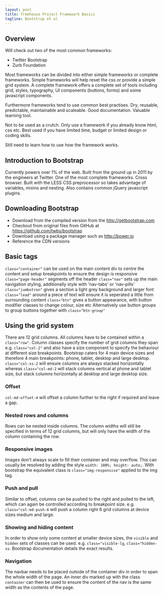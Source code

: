 ```yaml
---
layout: post
title: Treehouse Project Framework Basics
tagline: Bootstrap et al
---
```

## Overview

Will check out two of the most common frameworks:
* Twitter Bootstrap
* Zurb Foundation

Most frameworks can be divided into either simple frameworks or complete frameworks. Simple frameworks will help reset the css or provide a simple grid system. A complete framework offers a complete set of tools including grid, styles, typography, UI components (buttons, forms) and some javascript components.

Furthermore frameworks tend to use common best practises. Dry, reusable, predictable, maintainable and scaleable. Good documentation. Valuable learning tool.

Not to be used as a crutch. Only use a framework if you already know html, css etc. Best used if you have limited time, budget or limited design or coding skills.

Still need to learn how to use how the framework works.

## Introduction to Bootstrap

Currently powers over 1% of the web. Built from the ground up in 2011 by the engineers at Twitter. One of the most complete frameworks. Cross browser. Built with the LESS CSS preprocessor so takes advantage of variables, mixins and nesting. Also contains common jQuery javascript plugins.

## Downloading Bootstrap

* Download from the compiled version from the <http://getbootstrap.com>
* Checkout from original files from GitHub at <https://github.com/twbs/bootstrap>
* Download using a package manager such as <http://bower.io>
* Reference the CDN versions

## Basic tags

`class="container"` can be used on the main content div to centre the content and setup breakpoints to ensure the design is responsive
`class="page-header"` segments off the header
`class="nav"` sets up the main navigation styling, additionally style with 'nav-tabs' or 'nav-pills'
`class="jumbotron"` gives a section a light grey background and larger font
`class="lead"` around a piece of text will ensure it is seperated a little from surrounding content
`class="btn"` gives a button appearance, with button modifier classes to change colour, size etc
Alternatively use button groups to group buttons together with `class="btn-group"`

## Using the grid system

There are 12 grid columns. All columns have to be contained within a `class="row"`. Column classes specify the number of grid columns they span e.g. `class="col-2"` and also have a size component to specify the behaviour at different size breakpoints. Bootstrap caters for 4 main device sizes and therefore 4 main breakpoints: phone, tablet, desktop and large desktop. `class="col-xs-2` will ensure columns are always stacked horizontally whereas `class="col-md-2` will stack columns vertical at phone and tablet size, but stack columns horizontally at desktop and large desktop size.

### Offset

`col-md-offset-4` will offset a column further to the right if required and leave a gap.

### Nested rows and columns

Rows can be nested inside columns. The column widths will still be specified in terms of 12 grid columns, but will only have the width of the column containing the row.

### Responsive images

Images don't always scale to fill their container and may overflow. This can usually be resolved by adding the style `width: 100%; height: auto;`. With bootstrap the equivalent class is `class="img-responsive"` applied to the img tag.

### Push and pull

Similar to offset, columns can be pushed to the right and pulled to the left, which can again be controlled according to breakpoint size. e.g. `class="col-md-push-6` will push a column right 6 grid columns at device sizes medium and large. 

### Showing and hiding content

In order to show only some content at smaller device sizes, the `visible` and `hidden` sets of classes can be used. e.g. `class="visible-lg`, `class="hidden-xs`. Bootstrap documentation details the exact results.

### Navigation

The navbar needs to be placed outside of the container div in order to span the whole width of the page. An inner div marked up with the class `container` can then be used to ensure the content of the nav is the same width as the contents of the page.